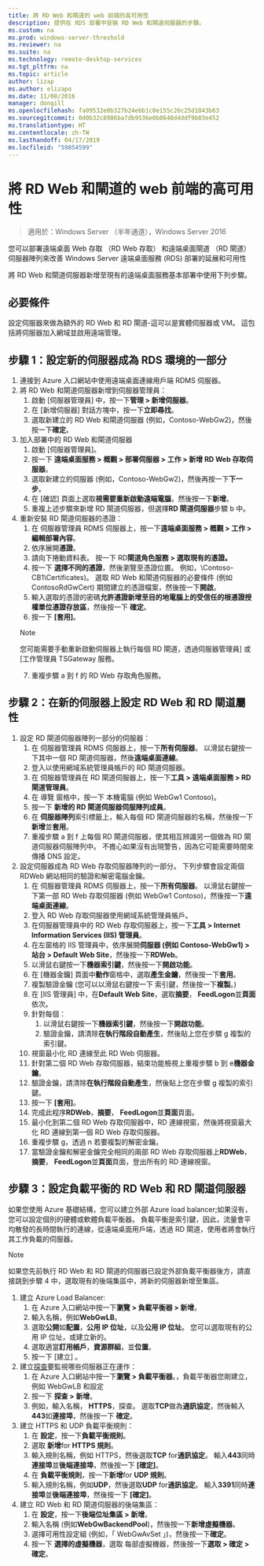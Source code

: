 ```yaml
---
title: 將 RD Web 和閘道的 web 前端的高可用性
description: 提供在 RDS 部署中安裝 RD Web 和閘道伺服器的步驟。
ms.custom: na
ms.prod: windows-server-threshold
ms.reviewer: na
ms.suite: na
ms.technology: remote-desktop-services
ms.tgt_pltfrm: na
ms.topic: article
author: lizap
ms.author: elizapo
ms.date: 11/08/2016
manager: dongill
ms.openlocfilehash: fa09532e0b327b24ebb1c0e155c26c25d1043b63
ms.sourcegitcommit: 0d0b32c8986ba7db9536e0b8648d4ddf9b03e452
ms.translationtype: HT
ms.contentlocale: zh-TW
ms.lasthandoff: 04/17/2019
ms.locfileid: "59854599"
---
```

# <a name="add-high-availability-to-the-rd-web-and-gateway-web-front"></a>將 RD Web 和閘道的 web 前端的高可用性

>適用於：Windows Server （半年通道），Windows Server 2016


您可以部署遠端桌面 Web 存取 （RD Web 存取） 和遠端桌面閘道 （RD 閘道） 伺服器陣列來改善 Windows Server 遠端桌面服務 (RDS) 部署的延展和可用性 

將 RD Web 和閘道伺服器新增至現有的遠端桌面服務基本部署中使用下列步驟。  

## <a name="pre-requisites"></a>必要條件

設定伺服器來做為額外的 RD Web 和 RD 閘道-這可以是實體伺服器或 VM。 這包括將伺服器加入網域並啟用遠端管理。

## <a name="step-1-configure-the-new-server-to-be-part-of-the-rds-environment"></a>步驟 1：設定新的伺服器成為 RDS 環境的一部分

1. 連接到 Azure 入口網站中使用遠端桌面連線用戶端 RDMS 伺服器。
2. 將 RD Web 和閘道伺服器新增到伺服器管理員：
    1. 啟動 [伺服器管理員] 中，按一下**管理 > 新增伺服器**。   
    2. 在 [新增伺服器] 對話方塊中，按一下**立即尋找**。   
    3. 選取新建立的 RD Web 和閘道伺服器 (例如，Contoso-WebGw2)，然後按一下**確定**。
3. 加入部署中的 RD Web 和閘道伺服器  
    1. 啟動 [伺服器管理員]。  
    2. 按一下 **遠端桌面服務 > 概觀 > 部署伺服器 > 工作 > 新增 RD Web 存取伺服器**。   
    3. 選取新建立的伺服器 (例如，Contoso-WebGw2)，然後再按一下**下一步**。  
    4. 在 [確認] 頁面上選取**視需要重新啟動遠端電腦**，然後按一下**新增**。  
    5. 重複上述步驟來新增 RD 閘道伺服器，但選擇**RD 閘道伺服器**步驟 b 中。
4. 重新安裝 RD 閘道伺服器的憑證：
    1.  在 伺服器管理員 RDMS 伺服器上，按一下**遠端桌面服務 > 概觀 > 工作 > 編輯部署內容**。  
    2.  依序展開**憑證**。  
    3.  請向下捲動資料表。 按一下 RD**閘道角色服務 > 選取現有的憑證。**  
    4.  按一下 **選擇不同的憑證**，然後瀏覽至憑證位置。 例如，\Contoso-CB1\Certificates)。 選取 RD Web 和閘道伺服器的必要條件 (例如 ContosoRdGwCert) 期間建立的憑證檔案，然後按一下**開啟**。  
    5.  輸入選取的憑證的密碼**允許憑證新增至目的地電腦上的受信任的根憑證授權單位憑證存放區**，然後按一下 **確定**。  
    6.  按一下 **[套用]**。
    > [!Note] 
    > 您可能需要手動重新啟動伺服器上執行每個 RD 閘道，透過伺服器管理員] 或 [工作管理員 TSGateway 服務。
    7.  重複步驟 a 到 f 的 RD Web 存取角色服務。

## <a name="step-2-configure-rd-web-and-rd-gateway-properties-on-the-new-server"></a>步驟 2：在新的伺服器上設定 RD Web 和 RD 閘道屬性
1. 設定 RD 閘道伺服器陣列一部分的伺服器：
    1.  在 伺服器管理員 RDMS 伺服器上，按一下**所有伺服器**。 以滑鼠右鍵按一下其中一個 RD 閘道伺服器，然後**遠端桌面連線**。
    2.  登入以使用網域系統管理員帳戶的 RD 閘道伺服器。  
    3.  在 伺服器管理員在 RD 閘道伺服器上，按一下**工具 > 遠端桌面服務 > RD 閘道管理員**。  
    4.  在 導覽 窗格中，按一下 本機電腦 (例如 WebGw1 Contoso)。  
    5.  按一下 **新增的 RD 閘道伺服器伺服陣列成員**。  
    6.  在 **伺服器陣列**索引標籤上，輸入每個 RD 閘道伺服器的名稱，然後按一下 **新增**並**套用**。  
    7.  重複步驟 a 到 f 上每個 RD 閘道伺服器，使其相互辨識另一個做為 RD 閘道伺服器伺服陣列中。 不擔心如果沒有出現警告，因為它可能需要時間來傳播 DNS 設定。
2. 設定伺服器成為 RD Web 存取伺服器陣列的一部分。 下列步驟會設定兩個 RDWeb 網站相同的驗證和解密電腦金鑰。
    1.  在 伺服器管理員 RDMS 伺服器上，按一下**所有伺服器**。 以滑鼠右鍵按一下第一部 RD Web 存取伺服器 (例如 WebGw1 Contoso)，然後按一下**遠端桌面連線**。  
    2.  登入 RD Web 存取伺服器使用網域系統管理員帳戶。  
    3.  在伺服器管理員中的 RD Web 存取伺服器上，按一下**工具 > Internet Information Services (IIS) 管理員**。  
    4.  在左窗格的 IIS 管理員中，依序展開**伺服器 (例如 Contoso-WebGw1) > 站台 > Default Web Site**，然後按一下**RDWeb**。  
    5.  以滑鼠右鍵按一下**機器索引鍵**，然後按一下**開啟功能**。
    6.  在 [機器金鑰] 頁面中**動作**窗格中，選取**產生金鑰**，然後按一下**套用**。
    7.  複製驗證金鑰 (您可以以滑鼠右鍵按一下 索引鍵，然後按一下**複製**。)
    8.  在 [IIS 管理員] 中，在**Default Web Site**，選取**摘要**， **FeedLogon**並**頁面**依次。
    9. 針對每個：
        1.  以滑鼠右鍵按一下**機器索引鍵**，然後按一下**開啟功能**。
        2.  驗證金鑰，請清除**在執行階段自動產生**，然後貼上您在步驟 g 複製的索引鍵。
    10.  視窗最小化 RD 連線至此 RD Web 伺服器。  
    11.  針對第二個 RD Web 存取伺服器，結束功能檢視上重複步驟 b 到 e**機器金鑰**。
    12. 驗證金鑰，請清除**在執行階段自動產生**，然後貼上您在步驟 g 複製的索引鍵。
    13. 按一下 **[套用]**。
    14. 完成此程序**RDWeb**，**摘要**， **FeedLogon**並**頁面**頁面。
    15. 最小化到第二個 RD Web 存取伺服器中，RD 連線視窗，然後將視窗最大化 RD 連線到第一個 RD Web 存取伺服器。  
    16. 重複步驟 g，透過 n 若要複製的解密金鑰。
    17. 當驗證金鑰和解密金鑰完全相同的兩部 RD Web 存取伺服器上**RDWeb**，**摘要**， **FeedLogon**並**頁面**頁面，登出所有的 RD 連線視窗。

## <a name="step-3-configure-load-balancing-for-the-rd-web-and-rd-gateway-servers"></a>步驟 3：設定負載平衡的 RD Web 和 RD 閘道伺服器

如果您使用 Azure 基礎結構，您可以建立外部 Azure load balancer;如果沒有，您可以設定個別的硬體或軟體負載平衡器。 負載平衡是索引鍵，因此，流量會平均散發的長時間執行的連線，從遠端桌面用戶端，透過 RD 閘道，使用者將會執行其工作負載的伺服器。

> [!Note] 
> 如果您先前執行 RD Web 和 RD 閘道的伺服器已設定外部負載平衡器後方，請直接跳到步驟 4 中，選取現有的後端集區中，將新的伺服器新增至集區。

1.  建立 Azure Load Balancer:  
    1.  在 Azure 入口網站中按一下**瀏覽 > 負載平衡器 > 新增**。  
    2.  輸入名稱，例如**WebGwLB**。  
    3.  選取**公開**如**配置**，**公用 IP 位址**，以及**公用 IP 位址**。 您可以選取現有的公用 IP 位址，或建立新的。 
    4.  選取適當**訂用帳戶**，**資源群組**，並**位置**。
    5.  按一下 [建立] 。  
2. 建立[探查](https://azure.microsoft.com/documentation/articles/load-balancer-custom-probe-overview/)要監視哪些伺服器正在運作：  
    1.  在 Azure 入口網站中按一下**瀏覽 > 負載平衡器**。，負載平衡器您剛建立，例如 WebGwLB 和設定  
    2.  按一下 **探查 > 新增**。  
    3.  例如，輸入名稱， **HTTPS**，探查。 選取**TCP**做為**通訊協定**，然後輸入**443**如**連接埠**，然後按一下  **確定**。   
3.  建立 HTTPS 和 UDP 負載平衡規則：  
    1.  在 **設定**，按一下**負載平衡規則**。  
    2.  選取 **新增**for **HTTPS 規則**。  
    3.  輸入規則名稱，例如 HTTPS，然後選取**TCP** for**通訊協定**。 輸入**443**同時**連接埠**並**後端連接埠**，然後按一下 **[確定]**。  
    4.  在 **負載平衡規則**，按一下**新增**for **UDP 規則**。  
    5.  輸入規則名稱，例如**UDP**，然後選取**UDP** for**通訊協定**。 輸入**3391**同時**連接埠**並**後端連接埠**，然後按一下 **[確定]**。  
4. 建立 RD Web 和 RD 閘道伺服器的後端集區：
      1. 在 **設定**，按一下**後端位址集區 > 新增**。   
      2. 輸入名稱 (例如**WebGwBackendPool**)，然後按一下**新增虛擬機器**。  
      3. 選擇可用性設定組 (例如，「 WebGwAvSet 」)，然後按一下**確定**。   
      4. 按一下 **選擇的虛擬機器**，選取 每部虛擬機器，然後按一下**選取 > 確定 > 確定**。
